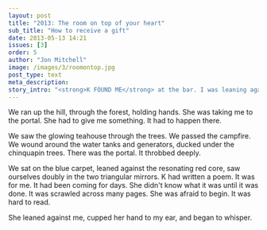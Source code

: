 ```yaml
---
layout: post
title: "2013: The room on top of your heart"
sub_title: "How to receive a gift"
date: 2013-05-13 14:21
issues: [3]
order: 5
author: "Jon Mitchell"
image: /images/3/roomontop.jpg
post_type: text
meta_description: 
story_intro: "<strong>K FOUND ME</strong> at the bar. I was leaning against it with E, smoking, discussing how we negotiate the choppy waters of family. K's eyes were vast, her words gushed like spring water, her pink wig crackled with laser light. She wanted me to come with her."
---
```

We ran up the hill, through the forest, holding hands. She was taking me to the portal. She had to give me something. It had to happen there.

We saw the glowing teahouse through the trees. We passed the campfire. We wound around the water tanks and generators, ducked under the chinquapin trees. There was the portal. It throbbed deeply.

We sat on the blue carpet, leaned against the resonating red core, saw ourselves doubly in the two triangular mirrors. K had written a poem. It was for me. It had been coming for days. She didn't know what it was until it was done. It was scrawled across many pages. She was afraid to begin. It was hard to read.

She leaned against me, cupped her hand to my ear, and began to whisper.
